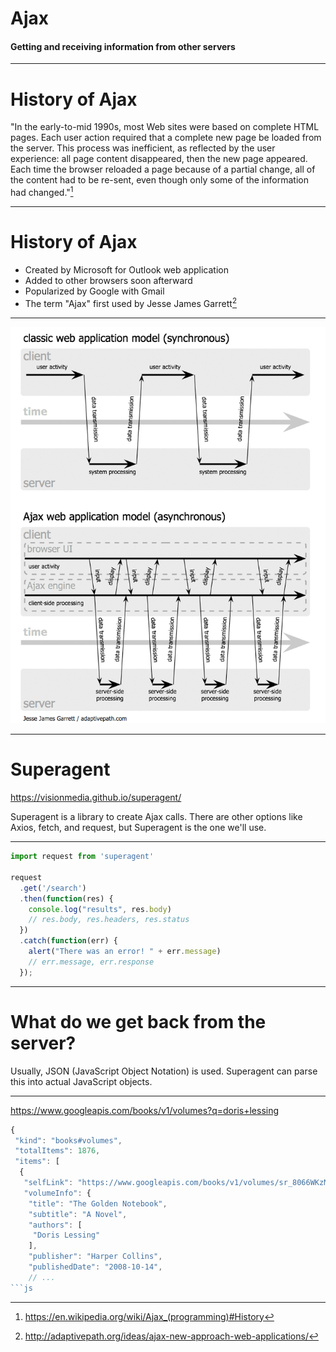 # **Ajax**

#### Getting and receiving information from other servers

---

# History of Ajax

"In the early-to-mid 1990s, most Web sites were based on complete HTML pages. Each user action required that a complete new page be loaded from the server. This process was inefficient, as reflected by the user experience: all page content disappeared, then the new page appeared. Each time the browser reloaded a page because of a partial change, all of the content had to be re-sent, even though only some of the information had changed."[^1]

[^1]: https://en.wikipedia.org/wiki/Ajax_(programming)#History

---

# History of Ajax

* Created by Microsoft for Outlook web application
* Added to other browsers soon afterward
* Popularized by Google with Gmail
* The term "Ajax" first used by Jesse James Garrett[^2]

[^2]: http://adaptivepath.org/ideas/ajax-new-approach-web-applications/

---

![fit](ajax.png)

---

# Superagent

https://visionmedia.github.io/superagent/

Superagent is a library to create Ajax calls. There are other options like Axios, fetch, and request, but Superagent is the one we'll use.

---

```js
import request from 'superagent'

request
  .get('/search')
  .then(function(res) {
    console.log("results", res.body)
    // res.body, res.headers, res.status
  })
  .catch(function(err) {
    alert("There was an error! " + err.message)
    // err.message, err.response
  });
```

---

# What do we get back from the server?

Usually, JSON (JavaScript Object Notation) is used. Superagent can parse this into actual JavaScript objects.

---

https://www.googleapis.com/books/v1/volumes?q=doris+lessing

```js
{
 "kind": "books#volumes",
 "totalItems": 1876,
 "items": [
  {
   "selfLink": "https://www.googleapis.com/books/v1/volumes/sr_8066WKzMC",
   "volumeInfo": {
    "title": "The Golden Notebook",
    "subtitle": "A Novel",
    "authors": [
     "Doris Lessing"
    ],
    "publisher": "Harper Collins",
    "publishedDate": "2008-10-14",
    // ...
```js
